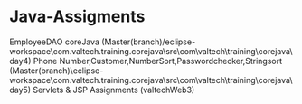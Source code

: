 # Java-Assigments
EmployeeDAO coreJava (Master(branch)/eclipse-workspace\com.valtech.training.corejava\src\com\valtech\training\corejava\day4) 
Phone Number,Customer,NumberSort,Passwordchecker,Stringsort (Master(branch)\eclipse-workspace\com.valtech.training.corejava\src\com\valtech\training\corejava\day5)
Servlets & JSP Assignments (valtechWeb3)

